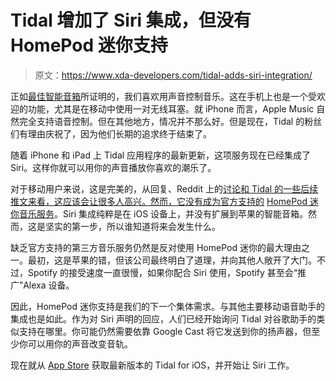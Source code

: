 # Tidal 增加了 Siri 集成，但没有 HomePod 迷你支持

> 原文：<https://www.xda-developers.com/tidal-adds-siri-integration/>

正如[最佳智能音箱](https://www.xda-developers.com/best-smart-speakers/)所证明的，我们喜欢用声音控制音乐。这在手机上也是一个受欢迎的功能，尤其是在移动中使用一对无线耳塞。就 iPhone 而言，Apple Music 自然完全支持语音控制。但在其他地方，情况并不那么好。但是现在，Tidal 的粉丝们有理由庆祝了，因为他们长期的追求终于结束了。

随着 iPhone 和 iPad 上 Tidal 应用程序的最新更新，这项服务现在已经集成了 Siri。这样你就可以用你的声音播放你喜欢的潮乐了。

对于移动用户来说，这是完美的，从回复、Reddit 上的[讨论和 Tidal 的一些后续推文来看，这应该会让很多人高兴。然而，它没有成为官方支持的](https://www.reddit.com/r/TIdaL/comments/u7x93v/new_tidal_update_allows_you_to_play_music_with/) [HomePod 迷你音乐服务](https://www.xda-developers.com/apple-homepod-mini-music-services/)。Siri 集成纯粹是在 iOS 设备上，并没有扩展到苹果的智能音箱。然而，这是坚实的第一步，所以谁知道将来会发生什么。

缺乏官方支持的第三方音乐服务仍然是反对使用 HomePod 迷你的最大理由之一。最初，这是苹果的错，但该公司最终明白了道理，并向其他人敞开了大门。不过，Spotify 的接受速度一直很慢，如果你配合 Siri 使用，Spotify 甚至会“推广”Alexa 设备。

因此，HomePod 迷你支持是我们的下一个集体需求。与其他主要移动语音助手的集成也是如此。作为对 Siri 声明的回应，人们已经开始询问 Tidal 对谷歌助手的类似支持在哪里。你可能仍然需要依靠 Google Cast 将它发送到你的扬声器，但至少你可以用你的声音改变音轨。

现在就从 [App Store](https://apps.apple.com/us/app/tidal-music/id913943275) 获取最新版本的 Tidal for iOS，并开始让 Siri 工作。